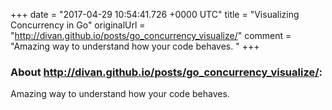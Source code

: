 +++
date = "2017-04-29 10:54:41.726 +0000 UTC"
title = "Visualizing Concurrency in Go"
originalUrl = "http://divan.github.io/posts/go_concurrency_visualize/"
comment = "Amazing way to understand how your code behaves. "
+++

### About http://divan.github.io/posts/go_concurrency_visualize/:

Amazing way to understand how your code behaves. 
